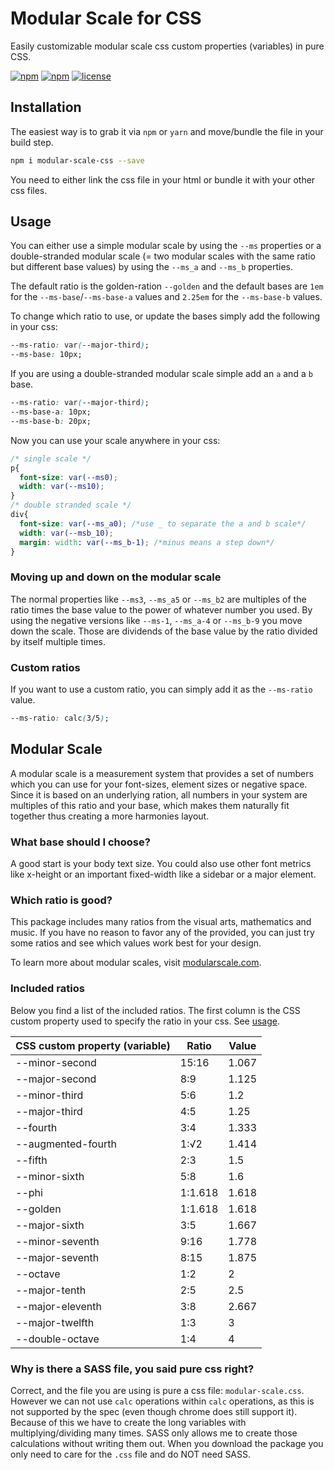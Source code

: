 # Modular Scale for CSS
Easily customizable modular scale css custom properties (variables) in pure CSS.

[![npm](https://img.shields.io/npm/v/modular-scale-css.svg?style=flat-square)](https://www.npmjs.com/package/modular-scale-css)
[![npm](https://img.shields.io/npm/dt/modular-scale-css.svg?style=flat-square)](https://www.npmjs.com/package/modular-scale-css) [![license](https://img.shields.io/github/license/nuclei/modular-scale.svg?style=flat-square)](https://github.com/nuclei/modular-scale/blob/master/LICENSE)

## Installation
The easiest way is to grab it via `npm` or `yarn` and move/bundle the file in your build step.

```bash
npm i modular-scale-css --save
```

You need to either link the css file in your html or bundle it with your other css files.

## Usage
You can either use a simple modular scale by using the `--ms` properties or a double-stranded modular scale (= two modular scales with the same ratio but different base values) by using the `--ms_a` and `--ms_b` properties.

The default ratio is the golden-ration `--golden` and the default bases are `1em` for the `--ms-base`/`--ms-base-a` values and `2.25em` for the `--ms-base-b` values.

To change which ratio to use, or update the bases simply add the following in your css:

```css
--ms-ratio: var(--major-third);
--ms-base: 10px;
```

If you are using a double-stranded modular scale simple add an `a` and a `b` base.

```css
--ms-ratio: var(--major-third);
--ms-base-a: 10px;
--ms-base-b: 20px;
```

Now you can use your scale anywhere in your css:

```css
/* single scale */
p{
  font-size: var(--ms0);
  width: var(--ms10);
}
/* double stranded scale */
div{
  font-size: var(--ms_a0); /*use _ to separate the a and b scale*/
  width: var(--msb_10);
  margin: width: var(--ms_b-1); /*minus means a step down*/
}
```

### Moving up and down on the modular scale
The normal properties like `--ms3`, `--ms_a5` or `--ms_b2` are multiples of the ratio times the base value to the power of whatever number you used. By using the negative versions like `--ms-1`, `--ms_a-4` or `--ms_b-9` you move down the scale. Those are dividends of the base value by the ratio divided by itself multiple times.

### Custom ratios
If you want to use a custom ratio, you can simply add it as the `--ms-ratio` value.

```css
--ms-ratio: calc(3/5);
```

## Modular Scale
A modular scale is a measurement system that provides a set of numbers which you can use for your font-sizes, element sizes or negative space. Since it is based on an underlying ration, all numbers in your system are multiples of this ratio and your base, which makes them naturally fit together thus creating a more harmonies layout.

### What base should I choose?
A good start is your body text size. You could also use other font metrics like x-height or an important fixed-width like a sidebar or a major element.

### Which ratio is good?
This package includes many ratios from the visual arts, mathematics and music. If you have no reason to favor any of the provided, you can just try some ratios and see which values work best for your design.

To learn more about modular scales, visit [modularscale.com](http://www.modularscale.com).

### Included ratios
Below you find a list of the included ratios. The first column is the CSS custom property used to specify the ratio in your css. See [usage](#usage).

CSS custom property (variable) | Ratio | Value
--- | --- | ---
--minor-second | 15:16 | 1.067
--major-second | 8:9 | 1.125
--minor-third | 5:6 | 1.2
--major-third | 4:5 | 1.25
--fourth | 3:4 | 1.333
--augmented-fourth | 1:√2 | 1.414
--fifth | 2:3 | 1.5
--minor-sixth | 5:8 | 1.6
--phi | 1:1.618 | 1.618
--golden | 1:1.618 | 1.618
--major-sixth | 3:5 | 1.667
--minor-seventh | 9:16 | 1.778
--major-seventh | 8:15 | 1.875
--octave | 1:2 | 2
--major-tenth | 2:5 | 2.5
--major-eleventh | 3:8 | 2.667
--major-twelfth | 1:3 | 3
--double-octave | 1:4 | 4

### Why is there a SASS file, you said pure css right?
Correct, and the file you are using is pure a css file: `modular-scale.css`. However we can not use `calc` operations within `calc` operations, as this is not supported by the spec (even though chrome does still support it). Because of this we have to create the long variables with multiplying/dividing many times. SASS only allows me to create those calculations without writing them out. When you download the package you only need to care for the `.css` file and do NOT need SASS.
